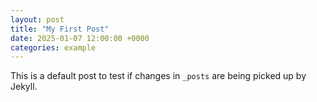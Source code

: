 ```yaml
---
layout: post
title: "My First Post"
date: 2025-01-07 12:00:00 +0000
categories: example
---
```


This is a default post to test if changes in `_posts` are being picked up by Jekyll.
